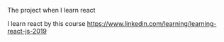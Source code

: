 The project when I learn react

I learn react by this course https://www.linkedin.com/learning/learning-react-js-2019
